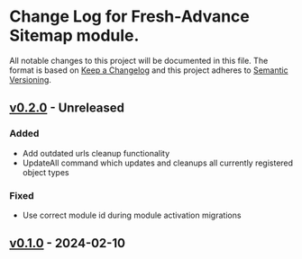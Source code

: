 # Change Log for Fresh-Advance Sitemap module.

All notable changes to this project will be documented in this file.
The format is based on [Keep a Changelog](http://keepachangelog.com/)
and this project adheres to [Semantic Versioning](http://semver.org/).

## [v0.2.0] - Unreleased

### Added
- Add outdated urls cleanup functionality
- UpdateAll command which updates and cleanups all currently registered object types

### Fixed
- Use correct module id during module activation migrations

## [v0.1.0] - 2024-02-10

[v0.2.0]: https://github.com/Fresh-Advance/Sitemap/compare/v0.1.0...b-7.0.x
[v0.1.0]: https://github.com/Fresh-Advance/Sitemap/compare/03839403...v0.1.0
